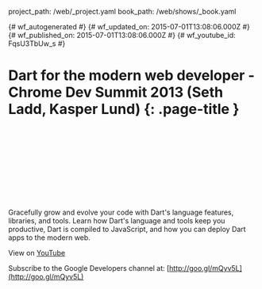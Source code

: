 project_path: /web/_project.yaml
book_path: /web/shows/_book.yaml

{# wf_autogenerated #}
{# wf_updated_on: 2015-07-01T13:08:06.000Z #}
{# wf_published_on: 2015-07-01T13:08:06.000Z #}
{# wf_youtube_id: FqsU3TbUw_s #}

# Dart for the modern web developer - Chrome Dev Summit 2013 (Seth Ladd, Kasper Lund) {: .page-title }


<div class="video-wrapper">
  <iframe class="devsite-embedded-youtube-video" data-video-id="FqsU3TbUw_s"
          data-autohide="1" data-showinfo="0" frameborder="0" allowfullscreen>
  </iframe>
</div>

Gracefully grow and evolve your code with Dart&#x27;s language features, libraries, and tools. Learn how Dart&#x27;s language and tools keep you productive, Dart is compiled to JavaScript, and how you can deploy Dart apps to the modern web.

View on [YouTube](https://youtu.be/FqsU3TbUw_s)

Subscribe to the Google Developers channel at: [http://goo.gl/mQyv5L](http://goo.gl/mQyv5L)
